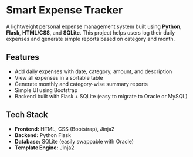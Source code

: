 # Smart Expense Tracker

A lightweight personal expense management system built using **Python**, **Flask**, **HTML/CSS**, and **SQLite**. This project helps users log their daily expenses and generate simple reports based on category and month.

## Features

- Add daily expenses with date, category, amount, and description
- View all expenses in a sortable table
- Generate monthly and category-wise summary reports
- Simple UI using Bootstrap
- Backend built with Flask + SQLite (easy to migrate to Oracle or MySQL)

## Tech Stack

- **Frontend:** HTML, CSS (Bootstrap), Jinja2
- **Backend:** Python Flask
- **Database:** SQLite (easily swappable with Oracle)
- **Template Engine:** Jinja2



